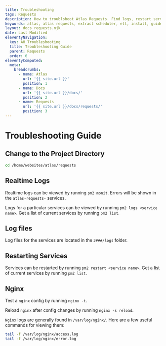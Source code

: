 ```yaml
---
title: Troubleshooting
tags: Requests
description: How to troublshoot Atlas Requests. Find logs, restart services and debug.
keywords: atlas, atlas requests, extract scheduler, etl, install, guide, ubuntu server, troubleshooting
layout: docs_requests.njk
date: Last Modified
eleventyNavigation:
  key: AH Troubleshooting
  title: Troubleshooting Guide
  parent: Requests
  order: 6
eleventyComputed:
  meta:
    breadcrumbs:
      - name: Atlas
        url: '{{ site.url }}'
        position: 1
      - name: Docs
        url: '{{ site.url }}/docs/'
        position: 2
      - name: Requests
        url: '{{ site.url }}/docs/requests/'
        position: 3
---
```


# Troubleshooting Guide

## Change to the Project Directory

```bash
cd /home/websites/atlas/requests
```

## Realtime Logs

Realtime logs can be viewed by running `pm2 monit`. Errors will be shown in the `atlas-requests-` services.

Logs for a particular services can be viewed by running `pm2 logs <service name>`. Get a list of current services by running `pm2 list`.

## Log files

Log files for the services are located in the `3###/logs` folder.

## Restarting Services

Services can be restarted by running `pm2 restart <service name>`. Get a list of current services by running `pm2 list`.

## Nginx

Test a `nginx` config by running `nginx -t`.

Reload `nginx` after config changes by running `nginx -s reload`.

`Nginx` logs are generally found in `/var/log/nginx/`. Here are a few useful commands for viewing them:

```bash
tail -f /var/log/nginx/access.log
tail -f /var/log/nginx/error.log
```
